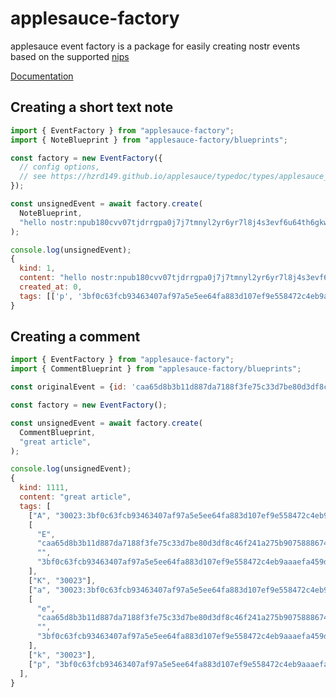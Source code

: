 # applesauce-factory

applesauce event factory is a package for easily creating nostr events based on the supported [nips](https://github.com/nostr-protocol/nips)

[Documentation](https://hzrd149.github.io/applesauce/typedoc/modules/applesauce_factory.html)

## Creating a short text note

```js
import { EventFactory } from "applesauce-factory";
import { NoteBlueprint } from "applesauce-factory/blueprints";

const factory = new EventFactory({
  // config options,
  // see https://hzrd149.github.io/applesauce/typedoc/types/applesauce_factory.EventFactoryContext.html
});

const unsignedEvent = await factory.create(
  NoteBlueprint,
  "hello nostr:npub180cvv07tjdrrgpa0j7j7tmnyl2yr6yr7l8j4s3evf6u64th6gkwsyjh6w6 #introductions",
);

console.log(unsignedEvent);
{
  kind: 1,
  content: "hello nostr:npub180cvv07tjdrrgpa0j7j7tmnyl2yr6yr7l8j4s3evf6u64th6gkwsyjh6w6 #introductions",
  created_at: 0,
  tags: [['p', '3bf0c63fcb93463407af97a5e5ee64fa883d107ef9e558472c4eb9aaaefa459d'], ['t', 'introductions']]
}
```

## Creating a comment

```js
import { EventFactory } from "applesauce-factory";
import { CommentBlueprint } from "applesauce-factory/blueprints";

const originalEvent = {id: 'caa65d8b3b11d887da7188f3fe75c33d7be80d3df8c46f241a275b9075888674', kind: 30023, ...}

const factory = new EventFactory();

const unsignedEvent = await factory.create(
  CommentBlueprint,
  "great article",
);

console.log(unsignedEvent);
{
  kind: 1111,
  content: "great article",
  tags: [
    ["A", "30023:3bf0c63fcb93463407af97a5e5ee64fa883d107ef9e558472c4eb9aaaefa459d:ad84e3b3"],
    [
      "E",
      "caa65d8b3b11d887da7188f3fe75c33d7be80d3df8c46f241a275b9075888674",
      "",
      "3bf0c63fcb93463407af97a5e5ee64fa883d107ef9e558472c4eb9aaaefa459d",
    ],
    ["K", "30023"],
    ["a", "30023:3bf0c63fcb93463407af97a5e5ee64fa883d107ef9e558472c4eb9aaaefa459d:ad84e3b3"],
    [
      "e",
      "caa65d8b3b11d887da7188f3fe75c33d7be80d3df8c46f241a275b9075888674",
      "",
      "3bf0c63fcb93463407af97a5e5ee64fa883d107ef9e558472c4eb9aaaefa459d",
    ],
    ["k", "30023"],
    ["p", "3bf0c63fcb93463407af97a5e5ee64fa883d107ef9e558472c4eb9aaaefa459d"],
  ],
}
```
